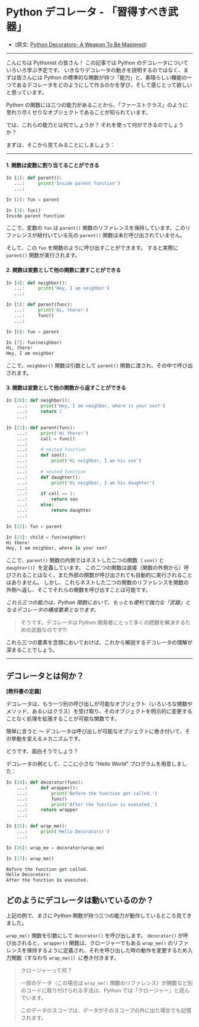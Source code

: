 # Python デコレータ - 「習得すべき武器」

* (原文: [Python Decorators- A Weapon To Be Mastered](https://medium.com/analytics-vidhya/python-decorators-a-weapon-to-be-mastered-be310b519ac5))

---

こんにちは Pythonist の皆さん！
この記事では Python のデコレータについていろいろ学ぶ予定です。
いきなりデコレータの動きを説明するのではなく、まずは皆さんには Python の標準的な関数が持つ「能力」と、素晴らしい機能の一つであるデコレータをどのようにして作るのかを学び、そして感じとって欲しいと思っています。

Python の関数には三つの能力があることから、「ファーストクラス」のように至れり尽くせりなオブジェクトであることが知られています。

では、これらの能力とは何でしょうか？
それを使って何ができるのでしょうか？

まずは、そこから見てみることにしましょう：

---

#### 1. 関数は変数に割り当てることができる

```Python
In [1]: def parent(): 
   ...:     print('Inside parent function') 
   ...:

In [2]: fun = parent

In [3]: fun()
Inside parent function
```

ここで、変数の ``fun`` は ``parent()`` 関数のリファレンスを保持しています。このリファレンスが紐付いている先の ``parent()`` 関数は未だ呼び出されていません。

そして、この ``fun`` を関数のように呼び出すことができます。
すると実際に ``parent()`` 関数が実行されます。


#### 2. 関数は変数として他の関数に渡すことができる

```Python
In [4]: def neighbor(): 
   ...:     print('Hey, I am neighbor') 
   ...:

In [5]: def parent(func): 
   ...:     print('Hi, there!') 
   ...:     func() 
   ...:

In [6]: fun = parent

In [7]: fun(neighbor)
Hi, there!
Hey, I am neighbor

```

ここで、``neighbor()`` 関数は引数として ``parent()`` 関数に渡され、その中で呼び出されます。


#### 3. 関数は変数として他の関数から返すことができる

```Python
In [20]: def neighbor(): 
    ...:     print('Hey, I am neighbor, where is your son?') 
    ...:     return 1 
    ...:

In [21]: def parent(func): 
    ...:     print('Hi there!') 
    ...:     call = func() 
    ...: 
    ...:     # nested function 
    ...:     def son(): 
    ...:         print('Hi neighbor, I am his son') 
    ...: 
    ...:     # nested function 
    ...:     def daughter(): 
    ...:         print('Hi neighbor, I am his daughter') 
    ...: 
    ...:     if call == 1: 
    ...:         return son 
    ...:     else: 
    ...:         return daughter 
    ...:

In [22]: fun = parent

In [23]: child = fun(neighbor)
Hi there!
Hey, I am neighbor, where is your son?

```

ここで、``parent()`` 関数の内側ではネストした二つの関数（ ``son()`` と ``daughter()``）を定義しています。
この二つの関数は直接（関数の外側から）呼びされることはなく、また外部の関数が呼び出されても自動的に実行されることはありません。
しかし、これらネストした二つの関数のリファレンスを関数の外側へ返し、そこでそれらの関数を呼び出すことは可能です。


*これら三つの能力は、Python 関数において、もっとも便利で強力な「武器」となるデコレータの構成要素となります。*


> そうです。デコレータは Python 開発者にとって多くの問題を解決するための武器なのです!!!

これら三つの要素を念頭においておけば、これから解説するデコレータの理解が深まることでしょう。

---

## デコレータとは何か？

**[教科書の定義]**

デコレータは、もう一つ別の呼び出しが可能なオブジェクト（いろいろな関数やメソッド、あるいはクラス）を受け取り、そのオブジェクトを明示的に変更することなく処理を拡張することが可能な関数です。

簡単に言うと 〜 デコレータは呼び出しが可能なオブジェクトに巻き付いて、その挙動を変えるメカニズムです。

どうです、面白そうでしょう？

デコレータの例として、ここに小さな "*Hello World*" プログラムを用意しました：

```Python
In [24]: def decorator(func): 
    ...:     def wrapper(): 
    ...:         print('Before the function get called.') 
    ...:         func() 
    ...:         print('After the function is executed.') 
    ...:     return wrapper 
    ...:

In [25]: def wrap_me(): 
    ...:     print('Hello Decorators!') 
    ...:

In [26]: wrap_me = decorator(wrap_me)

In [27]: wrap_me()

Before the function get called.
Hello Decorators!
After the function is executed.
```

## どのようにデコレータは動いているのか？

上記の例で、まさに Python 関数が持つ三つの能力が動作しているところ見てきました。

``wrap_me()`` 関数を引数にして ``decorator()`` を呼び出します。
``decorator()`` が呼び出されると、
``wrapper()`` 関数は、クロージャーでもある ``wrap_me()`` のリファレンスを保持するように定義され、それを呼び出した時の動作を変更するため入力関数（すなわち ``wrap_me()``）に巻き付きます。

> クロージャーって何？
>
> 一部のデータ（この場合は ``wrap_me()`` 関数のリファレンス）が関数など別のコードに取り付けられる手法は、Python では「クロージャー」と読んでいます。
>
> このデータのスコープは、データがそのスコープの外に出た場合でも記憶されます。
